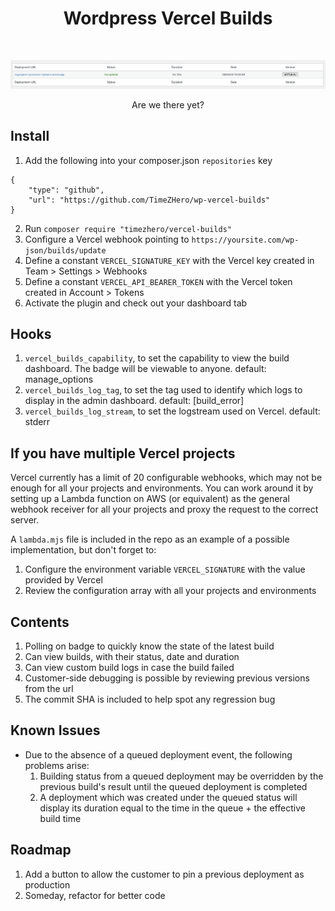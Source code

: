 <h1 align="center">Wordpress Vercel Builds</h1>
<br />
<p align="center">
  <a href="https://github.com/TimeZHero/wp-vercel-builds">
    <img src="./screenshot.png" alt="Logo">
  </a>

<p align="center">
    Are we there yet?
  </p>
</p>

## Install

1. Add the following into your composer.json `repositories` key

```
{ 
    "type": "github", 
    "url": "https://github.com/TimeZHero/wp-vercel-builds" 
}
```

2. Run `composer require "timezhero/vercel-builds"`
3. Configure a Vercel webhook pointing to `https://yoursite.com/wp-json/builds/update`
4. Define a constant `VERCEL_SIGNATURE_KEY` with the Vercel key created in Team > Settings > Webhooks
5. Define a constant `VERCEL_API_BEARER_TOKEN` with the Vercel token created in Account > Tokens
6. Activate the plugin and check out your dashboard tab

## Hooks
1. `vercel_builds_capability`, to set the capability to view the build dashboard. The badge will be viewable to anyone. default: manage_options
2. `vercel_builds_log_tag`, to set the tag used to identify which logs to display in the admin dashboard. default: [build_error]
3. `vercel_builds_log_stream`, to set the logstream used on Vercel. default: stderr

## If you have multiple Vercel projects

Vercel currently has a limit of 20 configurable webhooks, which may not be enough for all your projects and environments. You can work around it by setting up a Lambda function on AWS (or equivalent) as the general webhook receiver for all your projects and proxy the request to the correct server.

A `lambda.mjs` file is included in the repo as an example of a possible implementation, but don't forget to:
1. Configure the environment variable `VERCEL_SIGNATURE` with the value provided by Vercel
2. Review the configuration array with all your projects and environments

## Contents
1. Polling on badge to quickly know the state of the latest build
2. Can view builds, with their status, date and duration
3. Can view custom build logs in case the build failed
4. Customer-side debugging is possible by reviewing previous versions from the url
5. The commit SHA is included to help spot any regression bug

## Known Issues
- Due to the absence of a queued deployment event, the following problems arise:
  1. Building status from a queued deployment may be overridden by the previous build's result until the queued deployment is completed
  2. A deployment which was created under the queued status will display its duration equal to the time in the queue + the effective build time

## Roadmap
1. Add a button to allow the customer to pin a previous deployment as production
2. Someday, refactor for better code
